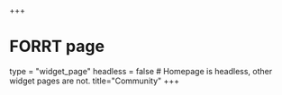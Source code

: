 +++
# FORRT page
type = "widget_page"
headless = false  # Homepage is headless, other widget pages are not.
title="Community"
+++
